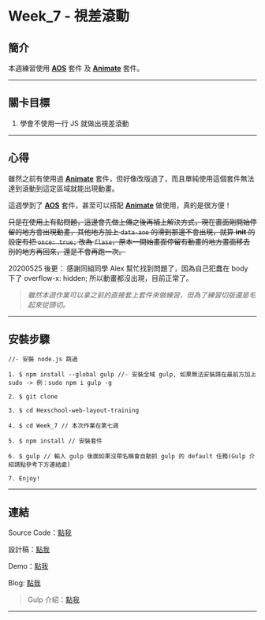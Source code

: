 # Week_7 - 視差滾動

## 簡介

本週練習使用 **[AOS](https://michalsnik.github.io/aos/)** 套件 及 **[Animate](https://animate.style/#utilities)** 套件。

---

## 關卡目標

1. 學會不使用一行 JS 就做出視差滾動

---

## 心得

雖然之前有使用過 **[Animate](https://animate.style/#utilities)** 套件，但好像改版過了，而且單純使用這個套件無法達到滾動到這定區域就能出現動畫。

這週學到了 **[AOS](https://michalsnik.github.io/aos/)** 套件，甚至可以搭配 **[Animate](https://animate.style/#utilities)** 做使用，真的是很方便！

~~只是在使用上有點問題，這邊會先做上傳之後再補上解決方式，現在畫面剛開始停留的地方會出現動畫，其他地方加上 `data-aoe` 的滑到那邊不會出現，就算 **init** 的設定有把 `once: true;` 改為 `flase`，原本一開始畫面停留有動畫的地方畫面移去別的地方再回來，還是不會再跑一次。~~

20200525 後更： 感謝同組同學 Alex 幫忙找到問題了，因為自己犯蠢在 body 下了 overflow-x: hidden; 所以動畫都沒出現，目前正常了。

> *雖然本週作業可以拿之前的直接套上套件來做練習，但為了練習切版還是毛起來從頭切。*

---

## 安裝步驟

```
//- 安裝 node.js 跳過

1. $ npm install --global gulp //- 安裝全域 gulp, 如果無法安裝請在最前方加上 sudo -> 例：sudo npm i gulp -g

2. $ git clone 

3. $ cd Hexschool-web-layout-training 

4. $ cd Week_7 // 本次作業在第七週

5. $ npm install // 安裝套件

6. $ gulp // 輸入 gulp 後面如果沒帶名稱會自動抓 gulp 的 default 任務(Gulp 介紹請點參考下方連結處)

7. Enjoy!

```

---

## 連結

Source Code：[點我](https://github.com/RexHung0302/Hexschool-web-layout-training/tree/master/Week_7)

設計稿：[點我](https://xd.adobe.com/view/08ed586b-17ef-45c1-525f-be5513e81e53-7edc/screen/1db39d53-a7ea-417c-a1c6-a9d0803fcb38/Landing-page-1920)

Demo：[點我](https://rexhung0302.github.io/Hexschool-web-layout-training/Week_7/dist/index.html)

Blog: [點我](#)

> Gulp 介紹：[點我](https://rexhung0302.github.io/2020/05/06/20200506/#more)

---
